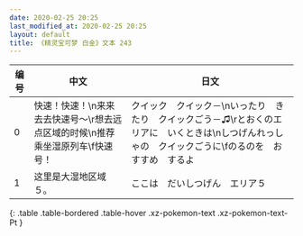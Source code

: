 ```yaml
---
date: 2020-02-25 20:25
last_modified_at: 2020-02-25 20:25
layout: default
title: 《精灵宝可梦 白金》文本 243
---
```

| 编号 | 中文 | 日文 |
| ---- | ---- | ---- |
| 0 | 快速！快速！\n来来去去快速号～\r想去远点区域的时候\n推荐乘坐湿原列车\f快速号！ | クイック　クイック－\nいったり　きたり　クイックごう－♫\rとおくのエリアに　いくときは\nしつげんれっしゃの　クイックごうに\fのるのを　おすすめ　するよ |
| 1 | 这里是大湿地区域５。 | ここは　だいしつげん　エリア５ |
{: .table .table-bordered .table-hover .xz-pokemon-text .xz-pokemon-text-Pt }
